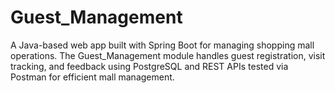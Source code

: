 # Guest_Management
A Java-based web app built with Spring Boot for managing shopping mall operations. The Guest_Management module handles guest registration, visit tracking, and feedback using PostgreSQL and REST APIs tested via Postman for efficient mall management.
